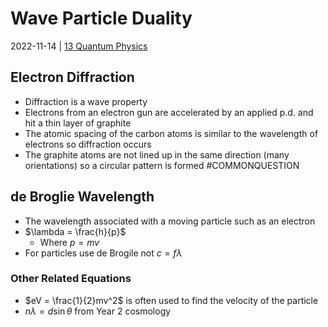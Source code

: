 # Wave Particle Duality
2022-11-14 | [13 Quantum Physics](13%20Quantum%20Physics.md)

## Electron Diffraction
- Diffraction is a wave property
- Electrons from an electron gun are accelerated by an applied p.d. and hit a thin layer of graphite
- The atomic spacing of the carbon atoms is similar to the wavelength of electrons so diffraction occurs
- The graphite atoms are not lined up in the same direction (many orientations) so a circular pattern is formed #COMMONQUESTION 

## de Broglie Wavelength
- The wavelength associated with a moving particle such as an electron
- $\lambda = \frac{h}{p}$
	- Where $p = mv$
- For particles use de Brogile not $c = f \lambda$

### Other Related Equations
- $eV = \frac{1}{2}mv^2$ is often used to find the velocity of the particle
- $n \lambda = d \sin{\theta}$ from Year 2 cosmology


